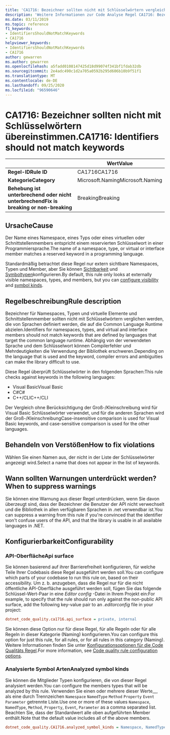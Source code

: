 ```yaml
---
title: 'CA1716: Bezeichner sollten nicht mit Schlüsselwörtern vergleichen (Code Analyse)'
description: 'Weitere Informationen zur Code Analyse Regel CA1716: Bezeichner sollten nicht mit Schlüsselwörtern vergleichen'
ms.date: 03/11/2019
ms.topic: reference
f1_keywords:
- IdentifiersShouldNotMatchKeywords
- CA1716
helpviewer_keywords:
- IdentifiersShouldNotMatchKeywords
- CA1716
author: gewarren
ms.author: gewarren
ms.openlocfilehash: a5fadd0108147425d18d99074f341bf1fdab32db
ms.sourcegitcommit: 2e4adc490c1d2a705a0592b295d606b10b9f51f1
ms.translationtype: MT
ms.contentlocale: de-DE
ms.lasthandoff: 09/25/2020
ms.locfileid: "96590646"
---
```

# <a name="ca1716-identifiers-should-not-match-keywords"></a><span data-ttu-id="0d1bb-103">CA1716: Bezeichner sollten nicht mit Schlüsselwörtern übereinstimmen.</span><span class="sxs-lookup"><span data-stu-id="0d1bb-103">CA1716: Identifiers should not match keywords</span></span>

| | <span data-ttu-id="0d1bb-104">Wert</span><span class="sxs-lookup"><span data-stu-id="0d1bb-104">Value</span></span> |
|-|-|
| <span data-ttu-id="0d1bb-105">**Regel-ID**</span><span class="sxs-lookup"><span data-stu-id="0d1bb-105">**Rule ID**</span></span> |<span data-ttu-id="0d1bb-106">CA1716</span><span class="sxs-lookup"><span data-stu-id="0d1bb-106">CA1716</span></span>|
| <span data-ttu-id="0d1bb-107">**Kategorie**</span><span class="sxs-lookup"><span data-stu-id="0d1bb-107">**Category**</span></span> |<span data-ttu-id="0d1bb-108">Microsoft.Naming</span><span class="sxs-lookup"><span data-stu-id="0d1bb-108">Microsoft.Naming</span></span>|
| <span data-ttu-id="0d1bb-109">**Behebung ist unterbrechend oder nicht unterbrechend**</span><span class="sxs-lookup"><span data-stu-id="0d1bb-109">**Fix is breaking or non-breaking**</span></span> |<span data-ttu-id="0d1bb-110">Breaking</span><span class="sxs-lookup"><span data-stu-id="0d1bb-110">Breaking</span></span>|

## <a name="cause"></a><span data-ttu-id="0d1bb-111">Ursache</span><span class="sxs-lookup"><span data-stu-id="0d1bb-111">Cause</span></span>

<span data-ttu-id="0d1bb-112">Der Name eines Namespace, eines Typs oder eines virtuellen oder Schnittstellenmembers entspricht einem reservierten Schlüsselwort in einer Programmiersprache.</span><span class="sxs-lookup"><span data-stu-id="0d1bb-112">The name of a namespace, type, or virtual or interface member matches a reserved keyword in a programming language.</span></span>

<span data-ttu-id="0d1bb-113">Standardmäßig betrachtet diese Regel nur extern sichtbare Namespaces, Typen und Member, aber Sie können [Sichtbarkeit](#api-surface) und [Symboltypen](#analyzed-symbol-kinds)konfigurieren.</span><span class="sxs-lookup"><span data-stu-id="0d1bb-113">By default, this rule only looks at externally visible namespaces, types, and members, but you can [configure visibility](#api-surface) and [symbol kinds](#analyzed-symbol-kinds).</span></span>

## <a name="rule-description"></a><span data-ttu-id="0d1bb-114">Regelbeschreibung</span><span class="sxs-lookup"><span data-stu-id="0d1bb-114">Rule description</span></span>

<span data-ttu-id="0d1bb-115">Bezeichner für Namespaces, Typen und virtuelle Elemente und Schnittstellenmember sollten nicht mit Schlüsselwörtern verglichen werden, die von Sprachen definiert werden, die auf die Common Language Runtime abzielen.</span><span class="sxs-lookup"><span data-stu-id="0d1bb-115">Identifiers for namespaces, types, and virtual and interface members should not match keywords that are defined by languages that target the common language runtime.</span></span> <span data-ttu-id="0d1bb-116">Abhängig von der verwendeten Sprache und dem Schlüsselwort können Compilerfehler und Mehrdeutigkeiten die Verwendung der Bibliothek erschweren.</span><span class="sxs-lookup"><span data-stu-id="0d1bb-116">Depending on the language that is used and the keyword, compiler errors and ambiguities can make the library difficult to use.</span></span>

<span data-ttu-id="0d1bb-117">Diese Regel überprüft Schlüsselwörter in den folgenden Sprachen:</span><span class="sxs-lookup"><span data-stu-id="0d1bb-117">This rule checks against keywords in the following languages:</span></span>

- <span data-ttu-id="0d1bb-118">Visual Basic</span><span class="sxs-lookup"><span data-stu-id="0d1bb-118">Visual Basic</span></span>
- <span data-ttu-id="0d1bb-119">C#</span><span class="sxs-lookup"><span data-stu-id="0d1bb-119">C#</span></span>
- <span data-ttu-id="0d1bb-120">C++/CLI</span><span class="sxs-lookup"><span data-stu-id="0d1bb-120">C++/CLI</span></span>

<span data-ttu-id="0d1bb-121">Der Vergleich ohne Berücksichtigung der Groß-/Kleinschreibung wird für Visual Basic Schlüsselwörter verwendet, und für die anderen Sprachen wird der Groß-/Kleinschreibung</span><span class="sxs-lookup"><span data-stu-id="0d1bb-121">Case-insensitive comparison is used for Visual Basic keywords, and case-sensitive comparison is used for the other languages.</span></span>

## <a name="how-to-fix-violations"></a><span data-ttu-id="0d1bb-122">Behandeln von Verstößen</span><span class="sxs-lookup"><span data-stu-id="0d1bb-122">How to fix violations</span></span>

<span data-ttu-id="0d1bb-123">Wählen Sie einen Namen aus, der nicht in der Liste der Schlüsselwörter angezeigt wird.</span><span class="sxs-lookup"><span data-stu-id="0d1bb-123">Select a name that does not appear in the list of keywords.</span></span>

## <a name="when-to-suppress-warnings"></a><span data-ttu-id="0d1bb-124">Wann sollten Warnungen unterdrückt werden?</span><span class="sxs-lookup"><span data-stu-id="0d1bb-124">When to suppress warnings</span></span>

<span data-ttu-id="0d1bb-125">Sie können eine Warnung aus dieser Regel unterdrücken, wenn Sie davon überzeugt sind, dass der Bezeichner die Benutzer der API nicht verwechselt und die Bibliothek in allen verfügbaren Sprachen in .net verwendbar ist.</span><span class="sxs-lookup"><span data-stu-id="0d1bb-125">You can suppress a warning from this rule if you're convinced that the identifier won't confuse users of the API, and that the library is usable in all available languages in .NET.</span></span>

## <a name="configurability"></a><span data-ttu-id="0d1bb-126">Konfigurierbarkeit</span><span class="sxs-lookup"><span data-stu-id="0d1bb-126">Configurability</span></span>

### <a name="api-surface"></a><span data-ttu-id="0d1bb-127">API-Oberfläche</span><span class="sxs-lookup"><span data-stu-id="0d1bb-127">Api surface</span></span>

<span data-ttu-id="0d1bb-128">Sie können basierend auf ihrer Barrierefreiheit konfigurieren, für welche Teile Ihrer Codebasis diese Regel ausgeführt werden soll.</span><span class="sxs-lookup"><span data-stu-id="0d1bb-128">You can configure which parts of your codebase to run this rule on, based on their accessibility.</span></span> <span data-ttu-id="0d1bb-129">Um z. b. anzugeben, dass die Regel nur für die nicht öffentliche API-Oberfläche ausgeführt werden soll, fügen Sie das folgende Schlüssel-Wert-Paar in eine *Editor config* -Datei in Ihrem Projekt ein:</span><span class="sxs-lookup"><span data-stu-id="0d1bb-129">For example, to specify that the rule should run only against the non-public API surface, add the following key-value pair to an *.editorconfig* file in your project:</span></span>

```ini
dotnet_code_quality.ca1716.api_surface = private, internal
```

<span data-ttu-id="0d1bb-130">Sie können diese Option nur für diese Regel, für alle Regeln oder für alle Regeln in dieser Kategorie (Naming) konfigurieren.</span><span class="sxs-lookup"><span data-stu-id="0d1bb-130">You can configure this option for just this rule, for all rules, or for all rules in this category (Naming).</span></span> <span data-ttu-id="0d1bb-131">Weitere Informationen finden Sie unter [Konfigurationsoptionen für die Code Qualitäts Regel](../code-quality-rule-options.md).</span><span class="sxs-lookup"><span data-stu-id="0d1bb-131">For more information, see [Code quality rule configuration options](../code-quality-rule-options.md).</span></span>

### <a name="analyzed-symbol-kinds"></a><span data-ttu-id="0d1bb-132">Analysierte Symbol Arten</span><span class="sxs-lookup"><span data-stu-id="0d1bb-132">Analyzed symbol kinds</span></span>

<span data-ttu-id="0d1bb-133">Sie können die Mitglieder Typen konfigurieren, die von dieser Regel analysiert werden.</span><span class="sxs-lookup"><span data-stu-id="0d1bb-133">You can configure the members types that will be analyzed by this rule.</span></span> <span data-ttu-id="0d1bb-134">Verwenden Sie einen oder mehrere dieser Werte,,,, als eine durch Trennzeichen `Namespace` `NamedType` `Method` `Property` `Event` `Parameter` getrennte Liste.</span><span class="sxs-lookup"><span data-stu-id="0d1bb-134">Use one or more of these values `Namespace`, `NamedType`, `Method`, `Property`, `Event`, `Parameter` as a comma separated list.</span></span> <span data-ttu-id="0d1bb-135">Beachten Sie, dass der Standardwert alle oben aufgeführten Member enthält.</span><span class="sxs-lookup"><span data-stu-id="0d1bb-135">Note that the default value includes all of the above members.</span></span>

```ini
dotnet_code_quality.CA1716.analyzed_symbol_kinds = Namespace, NamedType, Method, Property, Event
```

